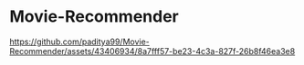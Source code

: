 # Movie-Recommender

https://github.com/paditya99/Movie-Recommender/assets/43406934/8a7fff57-be23-4c3a-827f-26b8f46ea3e8

